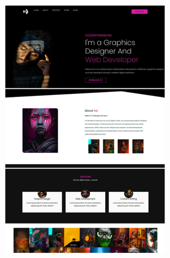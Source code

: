 ![Screenshot](portfoilio%20website%202/images/home%20screenshot.JPG)
![Screenshot](portfoilio%20website%202/images/2nd%20screenshot.JPG)
![Screenshot](portfoilio%20website%202/images/3rd%20screenshot.JPG)
